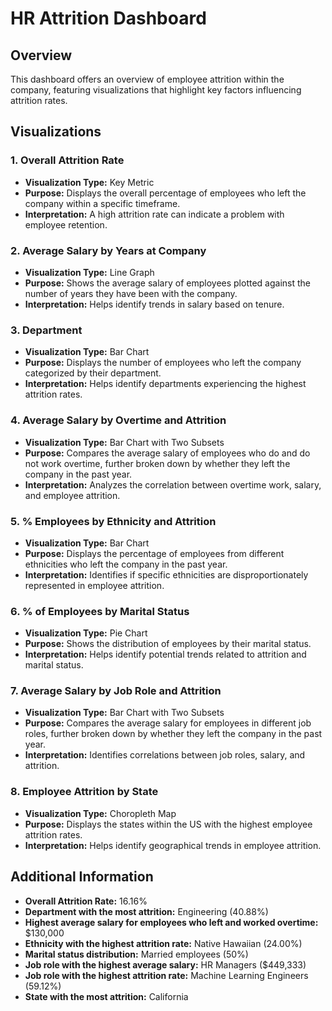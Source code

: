 # HR Attrition Dashboard 

## Overview
This dashboard offers an overview of employee attrition within the company, featuring visualizations that highlight key factors influencing attrition rates.
## Visualizations

### 1. Overall Attrition Rate
- **Visualization Type:** Key Metric
- **Purpose:** Displays the overall percentage of employees who left the company within a specific timeframe.
- **Interpretation:** A high attrition rate can indicate a problem with employee retention.

### 2. Average Salary by Years at Company
- **Visualization Type:** Line Graph
- **Purpose:** Shows the average salary of employees plotted against the number of years they have been with the company.
- **Interpretation:** Helps identify trends in salary based on tenure.

### 3. Department
- **Visualization Type:** Bar Chart
- **Purpose:** Displays the number of employees who left the company categorized by their department.
- **Interpretation:** Helps identify departments experiencing the highest attrition rates.

### 4. Average Salary by Overtime and Attrition
- **Visualization Type:** Bar Chart with Two Subsets
- **Purpose:** Compares the average salary of employees who do and do not work overtime, further broken down by whether they left the company in the past year.
- **Interpretation:** Analyzes the correlation between overtime work, salary, and employee attrition.

### 5. % Employees by Ethnicity and Attrition
- **Visualization Type:** Bar Chart
- **Purpose:** Displays the percentage of employees from different ethnicities who left the company in the past year.
- **Interpretation:** Identifies if specific ethnicities are disproportionately represented in employee attrition.

### 6. % of Employees by Marital Status
- **Visualization Type:** Pie Chart
- **Purpose:** Shows the distribution of employees by their marital status.
- **Interpretation:** Helps identify potential trends related to attrition and marital status.

### 7. Average Salary by Job Role and Attrition
- **Visualization Type:** Bar Chart with Two Subsets
- **Purpose:** Compares the average salary for employees in different job roles, further broken down by whether they left the company in the past year.
- **Interpretation:** Identifies correlations between job roles, salary, and attrition.

### 8. Employee Attrition by State
- **Visualization Type:** Choropleth Map 
- **Purpose:** Displays the states within the US with the highest employee attrition rates.
- **Interpretation:** Helps identify geographical trends in employee attrition.

## Additional Information
- **Overall Attrition Rate:** 16.16%
- **Department with the most attrition:** Engineering (40.88%)
- **Highest average salary for employees who left and worked overtime:** $130,000
- **Ethnicity with the highest attrition rate:** Native Hawaiian (24.00%)
- **Marital status distribution:** Married employees (50%)
- **Job role with the highest average salary:** HR Managers ($449,333)
- **Job role with the highest attrition rate:** Machine Learning Engineers (59.12%)
- **State with the most attrition:** California


